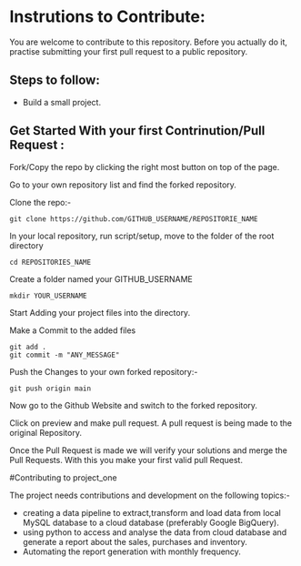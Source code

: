 # Instrutions to Contribute:

You are welcome to contribute to this repository. Before you actually do it, practise submitting your first pull request to a public repository.

## Steps to follow:

- Build a small project.

## Get Started With your first Contrinution/Pull Request :

Fork/Copy the repo by clicking the right most button on top of the page.

Go to your own repository list and find the forked repository.

Clone the repo:-

```
git clone https://github.com/GITHUB_USERNAME/REPOSITORIE_NAME
```

In your local repository, run script/setup, move to the folder of the root directory

```
cd REPOSITORIES_NAME
```

Create a folder named your GITHUB_USERNAME
```
mkdir YOUR_USERNAME
```

Start Adding your project files into the directory.

Make a Commit to the added files

```
git add .
git commit -m "ANY_MESSAGE"
```

Push the Changes to your own forked repository:-

```
git push origin main
```

Now go to the Github Website and switch to the forked repository.

Click on preview and make pull request. A pull request is being made to the original Repository.

Once the Pull Request is made we will verify your solutions and merge the Pull Requests. With this you make your first valid pull Request.

#Contributing to project_one

The project needs contributions and development on the following topics:-
  - creating a data pipeline to extract,transform and load data from local MySQL database to a cloud database (preferably Google BigQuery).
  - using python to access and analyse the data from cloud database and generate a report about the sales, purchases and inventory.
  - Automating the report generation with monthly frequency.
